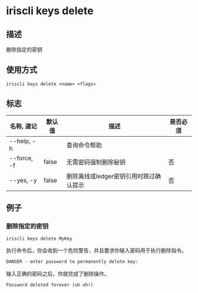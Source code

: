 # iriscli keys delete

## 描述

删除指定的密钥

## 使用方式

```
iriscli keys delete <name> <flags>
```

## 标志

| 名称, 速记       | 默认值     | 描述                                                         | 是否必须  |
| --------------- | --------- | ------------------------------------------------------------ | -------- |
| --help, -h      |           | 查询命令帮助                                                  |          |
| --force, -f     |   false   | 无需密码强制删除秘钥 | 否 |
| --yes, -y       |   false   | 删除离线或ledger密钥引用时跳过确认提示 | 否 | 

## 例子

### 删除指定的密钥

```shell
iriscli keys delete MyKey
```

执行命令后，你会收到一个危险警告，并且要求你输入密码用于执行删除指令。

```txt
DANGER - enter password to permanently delete key:
```

输入正确的密码之后，你就完成了删除操作。

```txt
Password deleted forever (uh oh!)
```